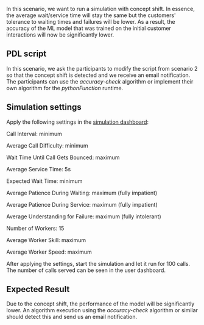In this scenario, we want to run a simulation with concept shift. In essence, the average wait/service time will stay the same but the customers' tolerance to waiting times and failures will be lower. As a result, the accuracy of the ML model that was trained on the initial customer interactions will now be significantly lower.

## PDL script
In this scenario, we ask the participants to modify the script from scenario 2 so that the concept shift is detected and we receive an email notification. The participants can use the _accuracy-check_ algorithm or implement their own algorithm for the _pythonFunction_ runtime.

## Simulation settings
Apply the following settings in the [simulation dashboard](https://ui.digitaltwin.callcentre.panoptes.betalab.rp.bt.com/):

Call Interval: minimum

Average Call Difficulty: minimum

Wait Time Until Call Gets Bounced: maximum

Average Service Time: 5s


Expected Wait Time: minimum

Average Patience During Waiting: maximum (fully impatient)

Average Patience During Service: maximum (fully impatient)

Average Understanding for Failure: maximum (fully intolerant)


Number of Workers: 15

Average Worker Skill: maximum

Average Worker Speed: maximum

After applying the settings, start the simulation and let it run for 100 calls. The number of calls served can be seen in the user dashboard.

## Expected Result
Due to the concept shift, the performance of the model will be significantly lower. An algorithm execution using the _accuracy-check_ algorithm or similar should detect this and send us an email notification.